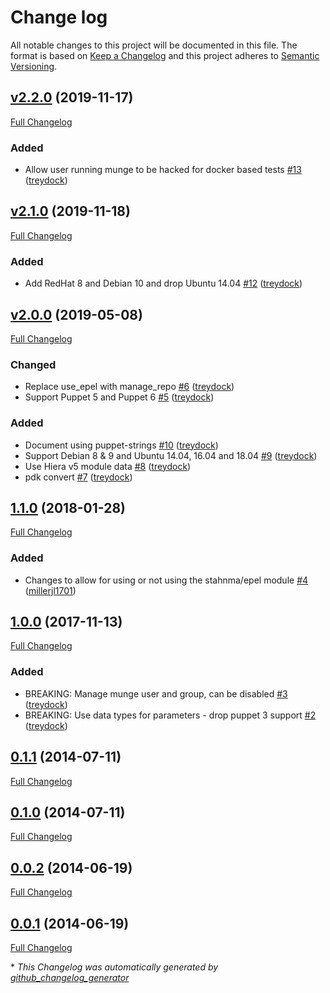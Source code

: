 # Change log

All notable changes to this project will be documented in this file. The format is based on [Keep a Changelog](http://keepachangelog.com/en/1.0.0/) and this project adheres to [Semantic Versioning](http://semver.org).

## [v2.2.0](https://github.com/treydock/puppet-munge/tree/v2.2.0) (2019-11-17)

[Full Changelog](https://github.com/treydock/puppet-munge/compare/v2.1.0...v2.2.0)

### Added

- Allow user running munge to be hacked for docker based tests [\#13](https://github.com/treydock/puppet-munge/pull/13) ([treydock](https://github.com/treydock))

## [v2.1.0](https://github.com/treydock/puppet-munge/tree/v2.1.0) (2019-11-18)

[Full Changelog](https://github.com/treydock/puppet-munge/compare/v2.0.0...v2.1.0)

### Added

- Add RedHat 8 and Debian 10 and drop Ubuntu 14.04 [\#12](https://github.com/treydock/puppet-munge/pull/12) ([treydock](https://github.com/treydock))

## [v2.0.0](https://github.com/treydock/puppet-munge/tree/v2.0.0) (2019-05-08)

[Full Changelog](https://github.com/treydock/puppet-munge/compare/1.1.0...v2.0.0)

### Changed

- Replace use\_epel with manage\_repo [\#6](https://github.com/treydock/puppet-munge/pull/6) ([treydock](https://github.com/treydock))
- Support Puppet 5 and Puppet 6 [\#5](https://github.com/treydock/puppet-munge/pull/5) ([treydock](https://github.com/treydock))

### Added

- Document using puppet-strings [\#10](https://github.com/treydock/puppet-munge/pull/10) ([treydock](https://github.com/treydock))
- Support Debian 8 & 9 and Ubuntu 14.04, 16.04 and 18.04 [\#9](https://github.com/treydock/puppet-munge/pull/9) ([treydock](https://github.com/treydock))
- Use Hiera v5 module data [\#8](https://github.com/treydock/puppet-munge/pull/8) ([treydock](https://github.com/treydock))
- pdk convert [\#7](https://github.com/treydock/puppet-munge/pull/7) ([treydock](https://github.com/treydock))

## [1.1.0](https://github.com/treydock/puppet-munge/tree/1.1.0) (2018-01-28)

[Full Changelog](https://github.com/treydock/puppet-munge/compare/1.0.0...1.1.0)

### Added

- Changes to allow for using or not using the stahnma/epel module [\#4](https://github.com/treydock/puppet-munge/pull/4) ([millerjl1701](https://github.com/millerjl1701))

## [1.0.0](https://github.com/treydock/puppet-munge/tree/1.0.0) (2017-11-13)

[Full Changelog](https://github.com/treydock/puppet-munge/compare/0.1.1...1.0.0)

### Added

- BREAKING: Manage munge user and group, can be disabled [\#3](https://github.com/treydock/puppet-munge/pull/3) ([treydock](https://github.com/treydock))
- BREAKING: Use data types for parameters - drop puppet 3 support [\#2](https://github.com/treydock/puppet-munge/pull/2) ([treydock](https://github.com/treydock))

## [0.1.1](https://github.com/treydock/puppet-munge/tree/0.1.1) (2014-07-11)

[Full Changelog](https://github.com/treydock/puppet-munge/compare/0.1.0...0.1.1)

## [0.1.0](https://github.com/treydock/puppet-munge/tree/0.1.0) (2014-07-11)

[Full Changelog](https://github.com/treydock/puppet-munge/compare/0.0.2...0.1.0)

## [0.0.2](https://github.com/treydock/puppet-munge/tree/0.0.2) (2014-06-19)

[Full Changelog](https://github.com/treydock/puppet-munge/compare/0.0.1...0.0.2)

## [0.0.1](https://github.com/treydock/puppet-munge/tree/0.0.1) (2014-06-19)

[Full Changelog](https://github.com/treydock/puppet-munge/compare/44a5661eb3e42f0714bc1df6d2ccae1999b4f75e...0.0.1)



\* *This Changelog was automatically generated by [github_changelog_generator](https://github.com/skywinder/Github-Changelog-Generator)*
